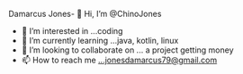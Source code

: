 Damarcus Jones- 👋 Hi, I’m @ChinoJones
- 👀 I’m interested in ...coding
- 🌱 I’m currently learning ...java, kotlin, linux
- 💞️ I’m looking to collaborate on ... a project getting money
- 📫 How to reach me ...jonesdamarcus79@gmail.com

<!---
ChinoJones/ChinoJones is a ✨ special ✨ repository because its `README.md` (this file) appears on your GitHub profile.
You can click the Preview link to take a look at your changes.
--->
